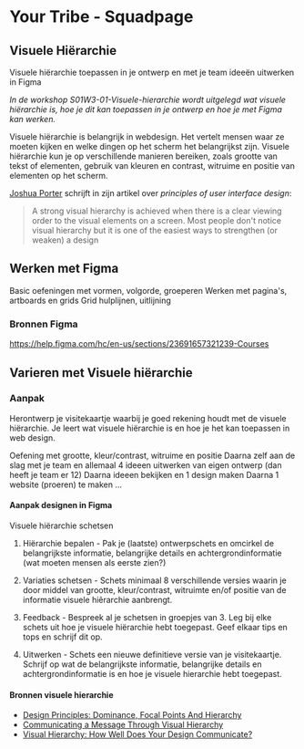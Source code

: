 # Your Tribe - Squadpage

## Visuele Hiërarchie

Visuele hiërarchie toepassen in je ontwerp en met je team ideeën uitwerken in Figma

_In de workshop S01W3-01-Visuele-hierarchie wordt uitgelegd wat visuele hiërarchie is, hoe je dit kan toepassen in je ontwerp en hoe je met Figma kan werken._


Visuele hiërarchie is belangrijk in webdesign. Het vertelt mensen waar ze moeten kijken en welke dingen op het scherm het belangrijkst zijn. 
Visuele hiërarchie kun je op verschillende manieren bereiken, zoals grootte van tekst of elementen, gebruik van kleuren en contrast, witruime en positie van elementen op het scherm.

[Joshua Porter](http://bokardo.com/principles-of-user-interface-design/) schrijft in zijn artikel over _principles of user interface design_: 
> A strong visual hierarchy is achieved when there is a clear viewing order to the visual elements on a screen. Most people don't notice visual hierarchy but it is one of the easiest ways to strengthen (or weaken) a design





## Werken met Figma


Basic oefeningen met vormen, volgorde, groeperen 
Werken met pagina's, artboards en grids
Grid hulplijnen, uitlijning 



### Bronnen Figma

https://help.figma.com/hc/en-us/sections/23691657321239-Courses





## Varieren met Visuele hiërarchie





### Aanpak 

Herontwerp je visitekaartje waarbij je goed rekening houdt met de visuele hiërarchie. Je leert wat visuele hiërarchie is en hoe je het kan toepassen in web design. 

Oefening met grootte, kleur/contrast, witruime en positie 
Daarna zelf aan de slag met je team en allemaal 4 ideeen uitwerken van eigen ontwerp (dan heeft je team er 12) 
Daarna ideeen bekijken en 1 design maken
Daarna 1 website (proeren) te maken ... 


#### Aanpak designen in Figma

Visuele hiërarchie  schetsen
  
1. Hiërarchie bepalen - 
Pak je (laatste) ontwerpschets en omcirkel de belangrijkste informatie, belangrijke details en achtergrondinformatie (wat moeten mensen als eerste zien?)

2. Variaties schetsen  -
Schets minimaal 8 verschillende versies waarin je door middel van grootte, kleur/contrast, witruimte en/of positie van de informatie visuele hiêrarchie aanbrengt.

3. Feedback - 
Bespreek al je schetsen in groepjes van 3. Leg bij elke schets uit hoe je visuele hiërarchie hebt toegepast. Geef elkaar tips en tops en schrijf dit op.

4. Uitwerken - 
Schets een nieuwe definitieve versie van je visitekaartje. Schrijf op wat de belangrijkste informatie, belangrijke details en achtergrondinformatie is en hoe je visuele hierarchie hebt toegepast.


#### Bronnen visuele hierarchie

- [Design Principles: Dominance, Focal Points And Hierarchy](https://www.smashingmagazine.com/2015/02/design-principles-dominance-focal-points-hierarchy/)
- [Communicating a Message Through Visual Hierarchy](https://designmodo.com/visual-hierarchy/)
- [Visual Hierarchy: How Well Does Your Design Communicate?](http://vanseodesign.com/web-design/visual-hierarchy/)
<!-- - [Korte video over layout en compositie  @ YouTube](https://www.youtube.com/watch?v=a5KYlHNKQB8) -->


